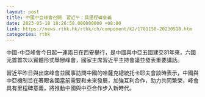```yaml
---
layout: post
title: 中國中亞峰會召開　習近平：具里程碑意義
date: 2023-05-18 18:26:58.000000000 +08:00
link: https://news.rthk.hk/rthk/ch/component/k2/1701158-20230518.htm
categories: rthk
---
```


中國-中亞峰會今日起一連兩日在西安舉行，是中國與中亞五國建交31年來，六國元首首次以實體形式舉辦峰會，國家主席習近平主持會議並發表重要講話。

習近平昨日與出席峰會並國事訪問中國的哈薩克總統托卡耶夫會談時表示，中國與中亞機制旨在著眼各國當前需要和未來發展，加強互利合作，助力共同繁榮，峰會具有里程碑意義，將推動中國與中亞合作步入新時代。
